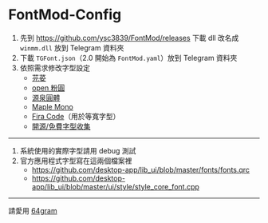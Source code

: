 # FontMod-Config

1. 先到 <https://github.com/ysc3839/FontMod/releases> 下載 dll 改名成 `winmm.dll` 放到 Telegram 資料夾
1. 下載 `TGFont.json`（2.0 開始為 `FontMod.yaml`）放到 Telegram 資料夾
1. 依照需求修改字型設定
   - [芫荽](https://github.com/ButTaiwan/iansui/releases)
   - [open 粉圓](https://justfont.com/huninn/)
   - [源泉圓體](https://github.com/ButTaiwan/gensen-font/releases)
   - [Maple Mono](https://github.com/subframe7536/maple-font/releases)
   - [Fira Code](https://github.com/tonsky/FiraCode/releases)（用於等寬字型）
   - [開源/免費字型收集](https://sites.google.com/view/getfonts/fonts)

----

1. 系統使用的實際字型請用 debug 測試
2. 官方應用程式字型寫在這兩個檔案裡
   - <https://github.com/desktop-app/lib_ui/blob/master/fonts/fonts.qrc>
   - <https://github.com/desktop-app/lib_ui/blob/master/ui/style/style_core_font.cpp>

----

請愛用 [64gram](https://64gr.am)
